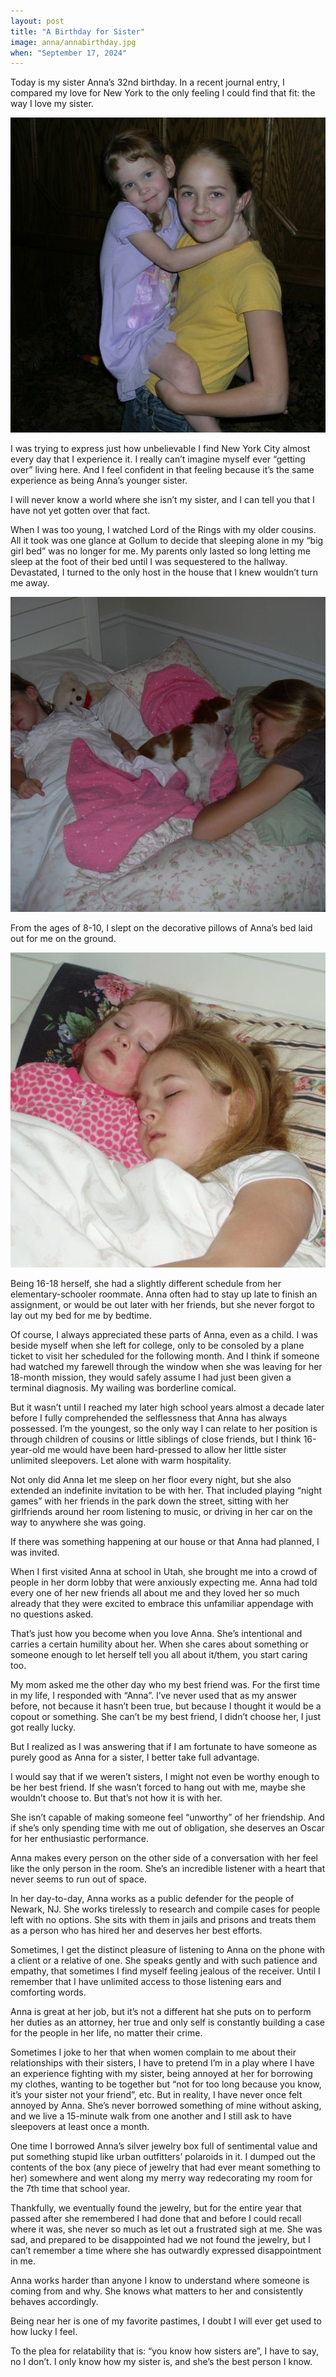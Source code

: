 ```yaml
---
layout: post
title: "A Birthday for Sister"
image: anna/annabirthday.jpg
when: "September 17, 2024"
---
```


Today is my sister Anna’s 32nd birthday. In a recent journal entry, I compared my love for New York to the only feeling I could find that fit: the way I love my sister.

![Sweet](https://raw.githubusercontent.com/sophieggee/madamesuperstar.com/master/static/content/image/anna/annamonkey.jpg "Sweet")

I was trying to express just how unbelievable I find New York City almost every day that I experience it. I really can’t imagine myself ever “getting over” living here. And I feel confident in that feeling because it’s the same experience as being Anna’s younger sister.

I will never know a world where she isn’t my sister, and I can tell you that I have not yet gotten over that fact.

When I was too young, I watched Lord of the Rings with my older cousins. All it took was one glance at Gollum to decide that sleeping alone in my “big girl bed” was no longer for me. My parents only lasted so long letting me sleep at the foot of their bed until I was sequestered to the hallway. Devastated, I turned to the only host in the house that I knew wouldn’t turn me away.

![Sweet](https://raw.githubusercontent.com/sophieggee/madamesuperstar.com/master/static/content/image/anna/annabed.jpg "Sweet")

From the ages of 8-10, I slept on the decorative pillows of Anna’s bed laid out for me on the ground.

![Sweet](https://raw.githubusercontent.com/sophieggee/madamesuperstar.com/master/static/content/image/anna/annabed2.jpg "Sweet")

Being 16-18 herself, she had a slightly different schedule from her elementary-schooler roommate. Anna often had to stay up late to finish an assignment, or would be out later with her friends, but she never forgot to lay out my bed for me by bedtime.

Of course, I always appreciated these parts of Anna, even as a child. I was beside myself when she left for college, only to be consoled by a plane ticket to visit her scheduled for the following month. And I think if someone had watched my farewell through the window when she was leaving for her 18-month mission, they would safely assume I had just been given a terminal diagnosis. My wailing was borderline comical.

But it wasn’t until I reached my later high school years almost a decade later before I fully comprehended the selflessness that Anna has always possessed. I’m the youngest, so the only way I can relate to her position is through children of cousins or little siblings of close friends, but I think 16-year-old me would have been hard-pressed to allow her little sister unlimited sleepovers. Let alone with warm hospitality.

Not only did Anna let me sleep on her floor every night, but she also extended an indefinite invitation to be with her. That included playing “night games” with her friends in the park down the street, sitting with her girlfriends around her room listening to music, or driving in her car on the way to anywhere she was going.

If there was something happening at our house or that Anna had planned, I was invited. 

When I first visited Anna at school in Utah, she brought me into a crowd of people in her dorm lobby that were anxiously expecting me. Anna had told every one of her new friends all about me and they loved her so much already that they were excited to embrace this unfamiliar appendage with no questions asked.

That’s just how you become when you love Anna. She’s intentional and carries a certain humility about her. When she cares about something or someone enough to let herself tell you all about it/them, you start caring too.

My mom asked me the other day who my best friend was. For the first time in my life, I responded with “Anna”. I’ve never used that as my answer before, not because it hasn’t been true, but because I thought it would be a copout or something. She can’t be my best friend, I didn’t choose her, I just got really lucky.

But I realized as I was answering that if I am fortunate to have someone as purely good as Anna for a sister, I better take full advantage. 

I would say that if we weren’t sisters, I might not even be worthy enough to be her best friend. If she wasn’t forced to hang out with me, maybe she wouldn’t choose to. But that’s not how it is with her. 

She isn’t capable of making someone feel “unworthy” of her friendship. And if she’s only spending time with me out of obligation, she deserves an Oscar for her enthusiastic performance.

Anna makes every person on the other side of a conversation with her feel like the only person in the room. She’s an incredible listener with a heart that never seems to run out of space.

In her day-to-day, Anna works as a public defender for the people of Newark, NJ. She works tirelessly to research and compile cases for people left with no options. She sits with them in jails and prisons and treats them as a person who has hired her and deserves her best efforts. 

Sometimes, I get the distinct pleasure of listening to Anna on the phone with a client or a relative of one. She speaks gently and with such patience and empathy, that sometimes I find myself feeling jealous of the receiver. Until I remember that I have unlimited access to those listening ears and comforting words. 

Anna is great at her job, but it’s not a different hat she puts on to perform her duties as an attorney, her true and only self is constantly building a case for the people in her life, no matter their crime.

Sometimes I joke to her that when women complain to me about their relationships with their sisters, I have to pretend I’m in a play where I have an experience fighting with my sister, being annoyed at her for borrowing my clothes, wanting to be together but “not for too long because you know, it’s your sister not your friend”, etc. But in reality, I have never once felt annoyed by Anna. She’s never borrowed something of mine without asking, and we live a 15-minute walk from one another and I still ask to have sleepovers at least once a month.

One time I borrowed Anna’s silver jewelry box full of sentimental value and put something stupid like urban outfitters’ polaroids in it. I dumped out the contents of the box (any piece of jewelry that had ever meant something to her) somewhere and went along my merry way redecorating my room for the 7th time that school year.

Thankfully, we eventually found the jewelry, but for the entire year that passed after she remembered I had done that and before I could recall where it was, she never so much as let out a frustrated sigh at me. She was sad, and prepared to be disappointed had we not found the jewelry, but I can’t remember a time where she has outwardly expressed disappointment in me.

Anna works harder than anyone I know to understand where someone is coming from and why. She knows what matters to her and consistently behaves accordingly.

Being near her is one of my favorite pastimes, I doubt I will ever get used to how lucky I feel.

To the plea for relatability that is: “you know how sisters are”, I have to say, no I don’t. I only know how my sister is, and she’s the best person I know.
